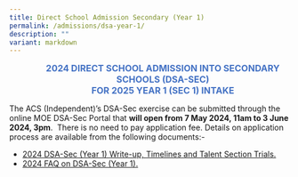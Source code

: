```yaml
---
title: Direct School Admission Secondary (Year 1)
permalink: /admissions/dsa-year-1/
description: ""
variant: markdown
---
```

<p align="center" style="margin-left: 36.0pt; text-align: center;" class="x_MsoNormal"><strong><span style="font-size: 12.0pt; color: #4472c4;">2024 DIRECT SCHOOL ADMISSION INTO SECONDARY SCHOOLS (DSA-SEC)</span></strong><br>
<strong><span style="font-size: 12.0pt; color: #4472c4;">FOR 2025 YEAR 1 (SEC 1) INTAKE</span></strong><br>
</p>

<p>The ACS (Independent)’s DSA-Sec exercise can be submitted through the online MOE DSA-Sec Portal that <strong>will open from 7 May 2024, 11am to 3 June 2024, 3pm</strong>.&nbsp; There is no need to pay application fee.&nbsp;Details on application process are available from the following documents:-</p>
<ul>
<li><a href="/files/2024_DSA_Sec__Year_1__Write_up__Timelines_and_Talent_Selection_Trials.pdf">2024 DSA-Sec (Year 1) Write-up, Timelines and Talent Section Trials.</a></li>
<li><a href="/files/2024_FAQ_on_DSA_Sec__Y1_.pdf">2024 FAQ on DSA-Sec (Year 1).</a></li>
</ul>